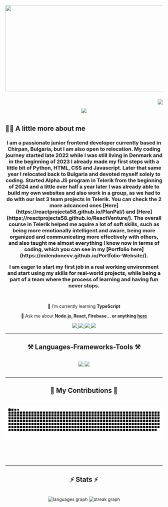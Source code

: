 <div align="center">
  <img src="https://images.pexels.com/photos/965345/pexels-photo-965345.jpeg?auto=compress&cs=tinysrgb&w=1260&h=750&dpr=1" height="275" width="1100" />
</div>

###

<img align="right" src="https://visitor-badge.laobi.icu/badge?page_id=MilenDonevv.MilenDonevv" />

<h1 align="center">
    <img src="https://readme-typing-svg.herokuapp.com/?font=Righteous&size=35&center=true&vCenter=true&width=500&height=70&duration=5500&lines=Hi+There!+👋;+I'm+Milen+Donev!;+Welcome+to+my+Github+profile!;" />
</h1>

## 👩‍💻 A little more about me
<h3 align="center">I am a passionate junior frontend developer currently based in Chirpan, Bulgaria, but I am also open to relocation. My coding journey started late 2022 while I was still living in Denmark and in the beginning of 2023 I already made my first steps with a little bit of Python, HTML, CSS and Javascript. Later that same year I relocated back to Bulgaria and devoted myself solely to coding. Started Alpha JS program in Telerik from the beginning of 2024 and a little over half a year later I was already able to build my own websites and also work in a group, as we had to do with our last 3 team projects in Telerik. You can check the 2 more adcanced ones [Here](https://reactprojecta58.github.io/PlanPal/) and [Here](https://reactprojecta58.github.io/ReactVenture/). The overall course in Telerik helped me aquire a lot of soft skills, such as being more emotionally intelligent and aware, being more organized and communicating more effectively with others, and also taught me almost everything I know now in terms of coding, which you can see in my [Portfolio here](https://milendonevv.github.io/Portfolio-Website/).

I am eager to start my first job in a real working environment and start using my skills for real-world projects, while being a part of a team where the process of learning and having fun never stops.</h3>

<br/>

<div align="center">
 
 <!-- 🔭 I’m currently working on **Portfolio projects**  --> <!-- Commented out -->
 
 🌱 I’m currently learning **TypeScript**

💬 Ask me about **Node.js, React, Firebase... or anything [here](https://github.com/MilenDonevv/MilenDonevv/issues)**

 </div>
 
<div align="center"> 
  <a href="mailto:milendonev95@gmail.com" target="_blank"> 
    <img src="https://img.shields.io/badge/Gmail-333333?style=for-the-badge&logo=gmail&logoColor=red" />
  </a>
  <a href="https://www.linkedin.com/in/milen-donev-00b031227/" target="_blank">
    <img src="https://img.shields.io/badge/LinkedIn-0077B5?style=for-the-badge&logo=linkedin&logoColor=white" target="_blank" />
  </a>
  <a href="https://milendonevv.github.io/Portfolio-Website/" target="_blank">
     <img src="https://img.shields.io/badge/Portfolio-FF5722?style=for-the-badge&logo=todoist&logoColor=white" target="_blank" />
  </a>
  <a href="./Milen_Donev_CV.pdf" target="_blank"> 
     <img src="https://img.shields.io/badge/CV-0054D2?style=for-the-badge&logo=adobeacrobatreader&logoColor=white" />
  </a>
</div>

<hr/>

<h2 align="center">⚒️ Languages-Frameworks-Tools ⚒️</h2>
<br/>
<div align="center">
    <img src="https://skillicons.dev/icons?i=nodejs,github,react,bootstrap,html,css,vscode,git,jest,postman" />
    <img src="https://skillicons.dev/icons?i=javascript,firebase,expressjs,mongodb,typescript,ajax,json"/><br>
</div>

<br/>
<hr/>

<div align="center">
  <h2>🐍 My Contributions 🐍</h2>
  <br>
  <img alt="snake eating my contributions" src="https://raw.githubusercontent.com/MilenDonevv/MilenDonevv/output/github-contribution-grid-snake.svg" />
  
  <br/><br/><br/>
</div>

<hr/>

<h2 align="center">⚡ Stats ⚡</h2>
<br>
<div align=center>
<div align="center">
  <img src="https://github-readme-stats.vercel.app/api/top-langs?username=MilenDonevv&locale=en&hide_title=false&layout=compact&card_width=320&langs_count=5&theme=tokyonight&hide_border=true&order=2" height="150" alt="languages graph" />
  <img src="https://streak-stats.demolab.com?user=MilenDonevv&locale=en&mode=daily&theme=tokyonight&hide_border=true&border_radius=5&order=3" height="150" alt="streak graph" />
</div>
</div>

<br/><br/>
